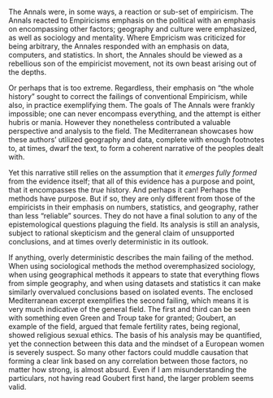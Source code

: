 The Annals were, in some ways, a reaction or sub-set of empiricism. The Annals reacted to Empiricisms emphasis on the political with an emphasis on encompassing other factors; geography and culture were emphasized, as well as sociology and mentality. Where Empricism was criticized for being arbitrary, the Annales responded with an emphasis on data, computers, and statistics. In short, the Annales should be viewed as a rebellious son of the empiricist movement, not its own beast arising out of the depths. 

Or perhaps that is too extreme. Regardless, their emphasis on “the whole history” sought to correct the failings of conventional Empiricism, while also, in practice exemplifying them. The goals of The Annals were frankly impossible; one can never encompass everything, and the attempt is either hubris or mania. However they nonetheless contributed a valuable perspective and analysis to the field. The Mediterranean showcases how these authors’ utilized geography and data, complete with enough footnotes to, at times, dwarf the text, to form a coherent narrative of the peoples dealt with. 

Yet this narrative still relies on the assumption that it *emerges fully formed* from the evidence itself; that all of this evidence has a purpose and point, that it encompasses the *true* history. And perhaps it can! Perhaps the methods have purpose. But if so, they are only different from those of the empiricists in their emphasis on numbers, statistics, and geography, rather than less “reliable” sources. They do not have a final solution to any of the epistemological questions plaguing the field. Its analysis is still an analysis, subject to rational skepticism and the general claim of unsupported conclusions, and at times overly deterministic in its outlook.

If anything, overly deterministic describes the main failing of the method. When using sociological methods the method overemphasized sociology, when using geographical methods it appears to state that everything flows from simple geography, and when using datasets and statistics it can make similarly overvalued conclusions based on isolated events. The enclosed Mediterranean excerpt exemplifies the second failing, which means it is very much indicative of the general field. The first and third can be seen with something even Green and Troup take for granted; Goubert, an example of the field, argued that female fertility rates, being regional, showed religious sexual ethics. The basis of his analysis may be quantified, yet the connection between this data and the mindset of a European women is severely suspect. So many other factors could muddle causation that forming a clear link based on any correlation between those factors, no matter how strong, is almost absurd. Even if I am misunderstanding the particulars, not having read Goubert first hand, the larger problem seems valid.
